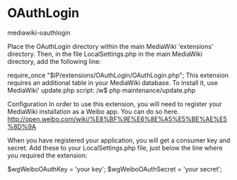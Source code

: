 OAuthLogin
==========

mediawiki-oauthlogin

Place the OAuthLogin directory within the main MediaWiki 'extensions' directory. Then, in the file LocalSettings.php in the main MediaWiki directory, add the following line:

require_once "$IP/extensions/OAuthLogin/OAuthLogin.php";
This extension requires an additional table in your MediaWiki database. To install it, use MediaWiki' update.php script:
/w$ php maintenance/update.php

Configuration
In order to use this extension, you will need to register your MediaWiki installation as a Weibo app. You can do so here.
http://open.weibo.com/wiki/%E8%BF%9E%E6%8E%A5%E5%BE%AE%E5%8D%9A

When you have registered your application, you will get a consumer key and secret. Add these to your LocalSettings.php file, just below the line where you required the extension:

$wgWeiboOAuthKey = 'your key';
$wgWeiboOAuthSecret = 'your secret';
